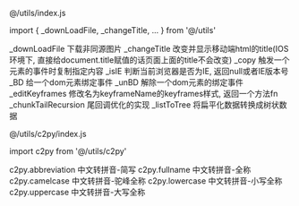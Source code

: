 @/utils/index.js

import { _downLoadFile, _changeTitle, ... } from '@/utils'

_downLoadFile         下载非同源图片
_changeTitle          改变并显示移动端html的title(IOS环境下, 直接给document.title赋值的话页面上面的title不会改变)
_copy                 触发一个元素的事件时复制指定内容
_isIE                 判断当前浏览器是否为IE, 返回null或者IE版本号
_BD                   给一个dom元素绑定事件
_unBD                 解除一个dom元素的绑定事件
_editKeyframes        修改名为keyframeName的keyframes样式, 返回一个方法fn
_chunkTailRecursion   尾回调优化的实现
_listToTree           将扁平化数据转换成树状数据


@/utils/c2py/index.js

import c2py from '@/utils/c2py'

c2py.abbreviation     中文转拼音-简写
c2py.fullname         中文转拼音-全称
c2py.camelcase        中文转拼音-驼峰全称
c2py.lowercase        中文转拼音-小写全称
c2py.uppercase        中文转拼音-大写全称
